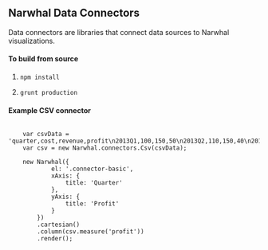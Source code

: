 ## Narwhal Data Connectors

Data connectors are libraries that connect data sources to Narwhal visualizations.

#### To build from source

1. `npm install`

2. `grunt production`

#### Example CSV connector

```

    var csvData = 'quarter,cost,revenue,profit\n2013Q1,100,150,50\n2013Q2,110,150,40\n2013Q3,90,180,90\n2013Q4,105,190,85'
    var csv = new Narwhal.connectors.Csv(csvData);

    new Narwhal({
            el: '.connector-basic',
            xAxis: {
                title: 'Quarter'
            },
            yAxis: {
                title: 'Profit'
            }
        })
        .cartesian()
        .column(csv.measure('profit'))
        .render();


```

